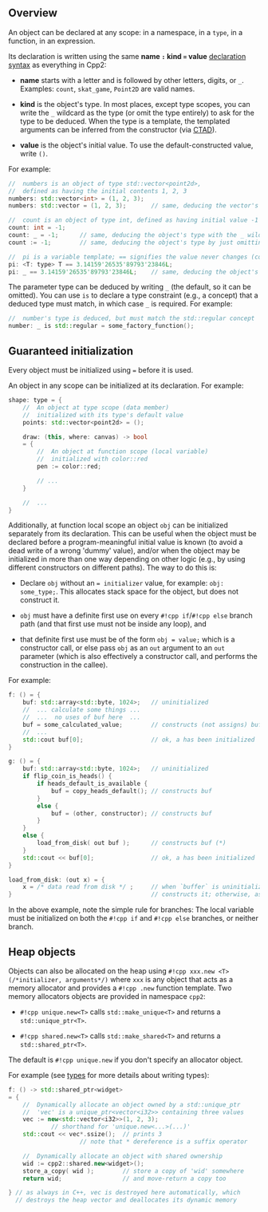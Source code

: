 ## Overview

An object can be declared at any scope: in a namespace, in a `type`, in a function, in an expression.

Its declaration is written using the same **name `:` kind `=` value** [declaration syntax](../cpp2/declarations.md) as everything in Cpp2:

- **name** starts with a letter and is followed by other letters, digits, or `_`. Examples: `count`, `skat_game`, `Point2D` are valid names.

- **kind** is the object's type. In most places, except type scopes, you can write the `_` wildcard as the type (or omit the type entirely) to ask for the type to be deduced. When the type is a template, the templated arguments can be inferred from the constructor (via [CTAD](../welcome/hello-world.md#ctad)).

- **value** is the object's initial value. To use the default-constructed value, write `()`.


For example:

``` cpp title="Declaring some objects" hl_lines="3 4 7-9 12 13"
//  numbers is an object of type std::vector<point2d>,
//  defined as having the initial contents 1, 2, 3
numbers: std::vector<int> = (1, 2, 3);
numbers: std::vector = (1, 2, 3);       // same, deducing the vector's type

//  count is an object of type int, defined as having initial value -1
count: int = -1;
count: _ = -1;      // same, deducing the object's type with the _ wildcard
count := -1;        // same, deducing the object's type by just omitting it

//  pi is a variable template; == signifies the value never changes (constexpr)
pi: <T: type> T == 3.14159'26535'89793'23846L;
pi: _ == 3.14159'26535'89793'23846L;    // same, deducing the object's type
```

The parameter type can be deduced by writing `_` (the default, so it can be omitted). You can use `is` to declare a type constraint (e.g., a concept) that a deduced type must match, in which case `_` is required. For example:

``` cpp title="Declaring an object of constrained deduced type" hl_lines="2"
//  number's type is deduced, but must match the std::regular concept
number: _ is std::regular = some_factory_function();
```


## <a id="init"></a> Guaranteed initialization

Every object must be initialized using `=` before it is used.

An object in any scope can be initialized at its declaration. For example:

``` cpp title="Initializing objects when they are declared" hl_lines="4 10"
shape: type = {
    //  An object at type scope (data member)
    //  initialized with its type's default value
    points: std::vector<point2d> = ();

    draw: (this, where: canvas) -> bool
    = {
        //  An object at function scope (local variable)
        //  initialized with color::red
        pen := color::red;

        // ...
    }

    //  ...
}
```

Additionally, at function local scope an object `obj` can be initialized separately from its declaration. This can be useful when the object must be declared before a program-meaningful initial value is known (to avoid a dead write of a wrong 'dummy' value), and/or when the object may be initialized in more than one way depending on other logic (e.g., by using different constructors on different paths). The way to do this is:

- Declare `obj` without an `= initializer` value, for example: `obj: some_type;`. This allocates stack space for the object, but does not construct it.

- `obj` must have a definite first use on every `#!cpp if`/`#!cpp else` branch path (and that first use must not be inside any loop), and

- that definite first use must be of the form `obj = value;` which is a constructor call, or else pass `obj` as an `out` argument to an `out` parameter (which is also effectively a constructor call, and performs the construction in the callee).

For example:

``` cpp title="Initializing local objects after they are declared" hl_lines="5 14 17 21"
f: () = {
    buf: std::array<std::byte, 1024>;   // uninitialized
    //  ... calculate some things ...
    //  ...  no uses of buf here  ...
    buf = some_calculated_value;        // constructs (not assigns) buf
    //  ...
    std::cout buf[0];                   // ok, a has been initialized
}

g: () = {
    buf: std::array<std::byte, 1024>;   // uninitialized
    if flip_coin_is_heads() {
        if heads_default_is_available {
            buf = copy_heads_default(); // constructs buf
        }
        else {
            buf = (other, constructor); // constructs buf
        }
    }
    else {
        load_from_disk( out buf );      // constructs buf (*)
    }
    std::cout << buf[0];                // ok, a has been initialized
}

load_from_disk: (out x) = {
    x = /* data read from disk */ ;     // when `buffer` is uninitialized,
}                                       // constructs it; otherwise, assigns
```

In the above example, note the simple rule for branches: The local variable must be initialized on both the `#!cpp if` and `#!cpp else` branches, or neither branch.


## <a id="heap"></a>Heap objects

Objects can also be allocated on the heap using `#!cpp xxx.new <T> (/*initializer, arguments*/)` where `xxx` is any object that acts as a memory allocator and provides a `#!cpp .new` function template. Two memory allocators objects are provided in namespace `cpp2`:

- `#!cpp unique.new<T>` calls `std::make_unique<T>` and returns a `std::unique_ptr<T>`.

- `#!cpp shared.new<T>` calls `std::make_shared<T>` and returns a `std::shared_ptr<T>`.

The default is `#!cpp unique.new` if you don't specify an allocator object.

For example (see [types](types.md) for more details about writing types):

``` cpp title="Heap allocation" hl_lines="3-6 10-11"
f: () -> std::shared_ptr<widget>
= {
    //  Dynamically allocate an object owned by a std::unique_ptr
    //  'vec' is a unique_ptr<vector<i32>> containing three values
    vec := new<std::vector<i32>>(1, 2, 3);
            // shorthand for 'unique.new<...>(...)'
    std::cout << vec*.ssize();  // prints 3
                    // note that * dereference is a suffix operator

    //  Dynamically allocate an object with shared ownership
    wid := cpp2::shared.new<widget>();
    store_a_copy( wid );        // store a copy of 'wid' somewhere
    return wid;                 // and move-return a copy too

} // as always in C++, vec is destroyed here automatically, which
  // destroys the heap vector and deallocates its dynamic memory
```

